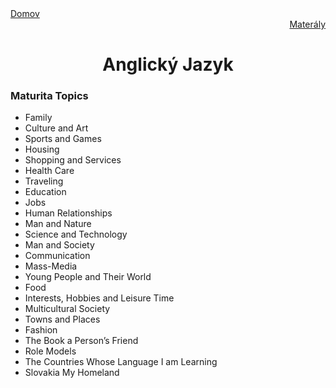 <div align="center">
<div align="left">
    <a href="/README.md">Domov</a>
    <div align="right">
    <!---
    <a href="./pisomne-sloh.md">Sloh</a>
    |
    <a href="./timeline.md">Časová Os</a>
    |
    <a href="./ustne-otazky.md">Otázky</a>
    |
    <a href="./ustne-okruhy.org.md">Okruhy</a>
    |
    -->
    <a href="https://drive.google.com/drive/folders/1hVN3hj0SJd8Dmw7x_2EjwQAwg2of40j8?usp=drive_link">Materály</a>
    </div>
</div>

# Anglický Jazyk

</div>

### Maturita Topics
- Family
- Culture and Art
- Sports and Games
- Housing
- Shopping and Services
- Health Care
- Traveling
- Education
- Jobs
- Human Relationships
- Man and Nature
- Science and Technology
- Man and Society
- Communication
- Mass-Media
- Young People and Their World
- Food
- Interests, Hobbies and Leisure Time
- Multicultural Society
- Towns and Places
- Fashion
- The Book a Person’s Friend
- Role Models
- The Countries Whose Language I am Learning
- Slovakia My Homeland